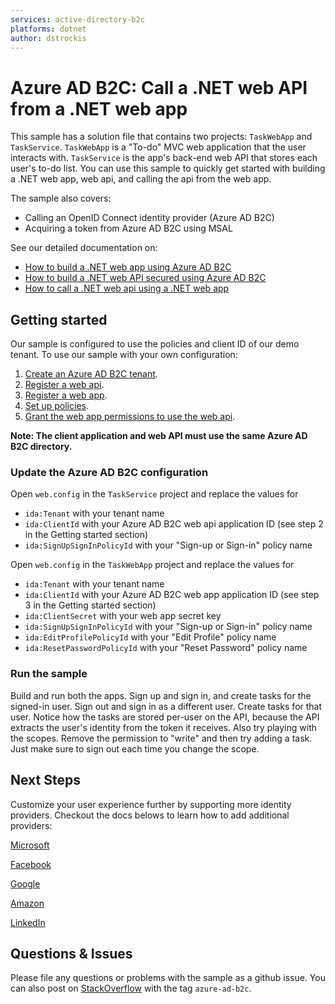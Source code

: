 ```yaml
---
services: active-directory-b2c
platforms: dotnet
author: dstrockis
---
```


# Azure AD B2C: Call a .NET web API from a .NET web app

This sample has a solution file that contains two projects: `TaskWebApp` and `TaskService`. `TaskWebApp` is a "To-do" MVC web application that the user interacts with. `TaskService` is the app's back-end web API that stores each user's to-do list. You can use this sample to quickly get started with building a .NET web app, web api, and calling the api from the web app.

The sample also covers:

* Calling an OpenID Connect identity provider (Azure AD B2C)
* Acquiring a token from Azure AD B2C using MSAL


See our detailed documentation on:

* [How to build a .NET web app using Azure AD B2C](https://docs.microsoft.com/azure/active-directory-b2c/active-directory-b2c-devquickstarts-web-dotnet-susi)
* [How to build a .NET web API secured using Azure AD B2C](https://docs.microsoft.com/azure/active-directory-b2c/active-directory-b2c-devquickstarts-api-dotnet)
* [How to call a .NET web api using a .NET web app](https://docs.microsoft.com/azure/active-directory-b2c/active-directory-b2c-devquickstarts-web-api-dotnet)

## Getting started

Our sample is configured to use the policies and client ID of our demo tenant. To use our sample with your own configuration:

1. [Create an Azure AD B2C tenant](https://docs.microsoft.com/azure/active-directory-b2c/active-directory-b2c-get-started).
2. [Register a web api](https://docs.microsoft.com/azure/active-directory-b2c/active-directory-b2c-app-registration).
3. [Register a web app](https://docs.microsoft.com/azure/active-directory-b2c/active-directory-b2c-app-registration).
4. [Set up policies](https://docs.microsoft.com/azure/active-directory-b2c/active-directory-b2c-reference-policies).
5. [Grant the web app permissions to use the web api](https://docs.microsoft.com/azure/active-directory-b2c/active-directory-b2c-access-tokens).

**Note: The client application and web API must use the same Azure AD B2C directory.**

### Update the Azure AD B2C configuration

Open `web.config` in the `TaskService` project and replace the values for

* `ida:Tenant` with your tenant name
* `ida:ClientId` with your Azure AD B2C web api application ID (see step 2 in the Getting started section)
* `ida:SignUpSignInPolicyId` with your "Sign-up or Sign-in" policy name


Open `web.config` in the `TaskWebApp` project and replace the values for

* `ida:Tenant` with your tenant name
* `ida:ClientId` with your Azure AD B2C web app application ID (see step 3 in the Getting started section)
* `ida:ClientSecret` with your web app secret key
* `ida:SignUpSignInPolicyId` with your "Sign-up or Sign-in" policy name
* `ida:EditProfilePolicyId` with your "Edit Profile" policy name
* `ida:ResetPasswordPolicyId` with your "Reset Password" policy name

### Run the sample

Build and run both the apps. Sign up and sign in, and create tasks for the signed-in user. Sign out and sign in as a different user. Create tasks for that user. Notice how the tasks are stored per-user on the API, because the API extracts the user's identity from the token it receives. Also try playing with the scopes. Remove the permission to "write" and then try adding a task. Just make sure to sign out each time you change the scope.

## Next Steps

Customize your user experience further by supporting more identity providers.  Checkout the docs belows to learn how to add additional providers:

[Microsoft](https://docs.microsoft.com/azure/active-directory-b2c/active-directory-b2c-setup-msa-app)

[Facebook](https://docs.microsoft.com/azure/active-directory-b2c/active-directory-b2c-setup-fb-app)

[Google](https://docs.microsoft.com/azure/active-directory-b2c/active-directory-b2c-setup-goog-app)

[Amazon](https://docs.microsoft.com/azure/active-directory-b2c/active-directory-b2c-setup-amzn-app)

[LinkedIn](https://docs.microsoft.com/azure/active-directory-b2c/active-directory-b2c-setup-li-app)


## Questions & Issues

Please file any questions or problems with the sample as a github issue. You can also post on [StackOverflow](https://stackoverflow.com/questions/tagged/azure-ad-b2c) with the tag `azure-ad-b2c`.
